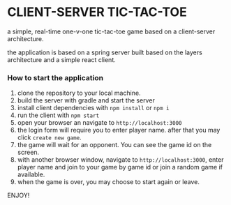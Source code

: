 # CLIENT-SERVER TIC-TAC-TOE 

a simple, real-time one-v-one tic-tac-toe game based on a client-server architecture.

the application is based on a spring server built based on the layers architecture and a simple react client.

### How to start the application
  1. clone the repository to your local machine.
  2. build the server with gradle and start the server
  3. install client dependencies with `npm install` or `npm i`
  4. run the client with `npm start`
  5. open your browser an navigate to `http://localhost:3000`
  6. the login form will require you to enter player name. after that you may click `create new game`.
  7. the game will wait for an opponent. You can see the game id on the screen.
  8. with another browser window, navigate to `http://localhost:3000`, enter player name and join to your game by game id or join a random game if available.
  9. when the game is over, you may choose to start again or leave.

  ENJOY!

